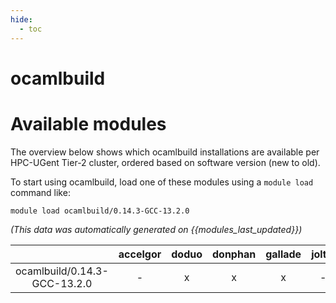 ```yaml
---
hide:
  - toc
---
```


ocamlbuild
==========

# Available modules


The overview below shows which ocamlbuild installations are available per HPC-UGent Tier-2 cluster, ordered based on software version (new to old).

To start using ocamlbuild, load one of these modules using a `module load` command like:

```shell
module load ocamlbuild/0.14.3-GCC-13.2.0
```

*(This data was automatically generated on {{modules_last_updated}})*  

| |accelgor|doduo|donphan|gallade|joltik|shinx|skitty|
| :---: | :---: | :---: | :---: | :---: | :---: | :---: | :---: |
|ocamlbuild/0.14.3-GCC-13.2.0|-|x|x|x|-|x|x|

